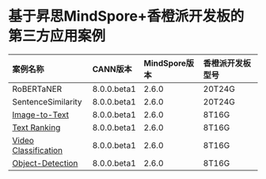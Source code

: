 # 基于昇思MindSpore+香橙派开发板的第三方应用案例

| 案例名称 | CANN版本 | MindSpore版本 | 香橙派开发板型号 |
| :----- | :----- | :----- | :----- |
| RoBERTaNER | 8.0.0.beta1 | 2.6.0 | 20T24G |
| SentenceSimilarity | 8.0.0.beta1 | 2.6.0 | 20T24G |
|[Image-to-Text](https://github.com/mindspore-courses/orange-pi-mindspore/tree/master/Online/community/06-Image-to-Text) |8.0.0.beta1   |2.6.0  |8T16G  |
|[Text Ranking](https://github.com/mindspore-courses/orange-pi-mindspore/tree/master/Online/community/18-Text-Ranking) | 8.0.0.beta1  | 2.6.0 |8T16G |
|[Video Classification](https://github.com/mindspore-courses/orange-pi-mindspore/tree/master/Online/community/07-Video-Classification) | 8.0.0.beta1  | 2.6.0 |8T16G |
|[Object-Detection](https://github.com/mindspore-courses/orange-pi-mindspore/tree/master/Online/community/04-Object-Detection) |8.0.0.beta1   |2.6.0  |8T16G  |

